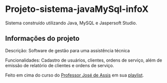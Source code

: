 # Projeto-sistema-javaMySql-infoX

Sistema construído utilizando Java, MySQL e Jaspersoft Studio. 

## Informações do projeto

Descrição: Software de gestão para uma assistência técnica

Funcionalidades: Cadastro de usuários, clientes, ordens de serviço, além de emissão de relatório de clientes e ordens de serviço.

Feito em cima do curso do [Professor José de Assis](https://www.youtube.com/@ProfessorJosedeAssis) em sua [playlist](https://www.youtube.com/watch?v=rB66EC0VXTA&list=PLbEOwbQR9lqxsTusvu8wfkUECrmcV81MU&index=1).
